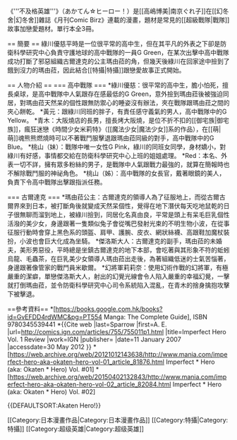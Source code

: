 《'''不及格英雄'''》（あかてん☆ヒーロー！）是[[高嶋博美|南京ぐれ子]]在[[幻冬舍|幻冬舍]]雜誌《月刊Comic Birz》連載的漫畫，題材是常見的[[超級戰隊|戰隊]]故事加戀愛題材。單行本全3冊。

== 簡要 ==
綠川優慈平時是一位很平常的高中生，但在其平凡的外表之下卻是防衛科學研究中心負責守護地球的高中戰隊的一員G Green，在某次出擊中高中戰隊成功打斷了邪惡組織古爾達克的公主瑪由菈的角，但幾天後綠川在回家途中撿到了餓到沒力的瑪由菈，因此結合[[特攝|特攝]]跟戀愛故事正式開始。

== 人物介紹 ==
=== 高中戰隊 ===
*綠川優慈：很平常的高中生，膽小怕死，擅長桌球，是高中戰隊中人氣跟存在感最低的G Green，意外撿到瑪由菈後被強迫同居，對瑪由菈天然呆的個性跟無防禦心的睡姿沒有辦法，夾在戰隊跟瑪由菈之間的夾心餅乾。
*黃元：跟綠川同班的胖子，有責任感守義氣的男人，高中戰隊中的G Yellow。
*青木：大阪燒店的長男，擅長烤大阪燒，是位不折不扣的[[御宅族|御宅族]]，瘋狂迷戀《時間少女米莉特》（[[魔法少女|魔法少女]]系的作品），在[[萌|萌]]魂熊熊燃燒時可以不著戰鬥服擊退跟瑪由菈同級的對手，高中戰隊中的G Blue。
*桃山（妹）：戰隊中唯一女性G Pink，綠川的同班女同學，身材嬌小，對綠川有好感，事情都交給在防衛科學研究中心上班的姐姐處理。
*Red：本名、外表一切不詳，擁有眾多粉絲的男子，是戰隊中人氣跟戰力最強的，就算在簡報時也不解除戰鬥服的神祕角色。
*桃山（姊）：高中戰隊的女長官，戴著眼鏡的美人，負責下令高中戰隊出擊跟指派任務。

=== 古爾達克 ===
*瑪由菈公主：古爾達克的領導人為了征服地上，而從古爾古爾界來到日本，被打斷角後就變成天然呆個性，覺得在地下潛伏每天吃地鼠乾的日子很無聊而溜到地上，被綠川撿到，同居化名真由良，平常是頭上有呆毛巨乳個性活潑的美少女，身邊跟著一隻類似兔子會從嘴巴發射光束的不明生物小波，在從事征服行動時會穿上黑色系的頭盔、肩甲、護腕、皮衣、網狀絲襪、高跟鞋加魔杖裝扮，小波也會巨大化成為坐騎。
*傑洛斯大人：古爾達克的副手，瑪由菈的未婚夫，美形男惡役，平時總是坐鎮古爾達克的地下本部，會吃著與其形象不符的蚯蚓烏龍、毛蟲茶，在巨乳美少女領導人瑪由菈出走後，為著組織低迷的士氣苦惱著，身邊跟著像管家的戰鬥員米歇爾。
*幻將軍莉莉奈：使用幻術作戰的幻將軍，有極嚴重的潔癖，單戀傑洛斯大人，射出的幻覺光線會令人陷入嚴重的幸福幻覺，一擊就打倒瑪由菈，並令防衛科學研究中心司令系統陷入混亂，在青木的捨身擒抱攻擊下被擊退。

==參考資料==
*[https://books.google.com.hk/books?id=GvEFDD4rdWMC&pg=PT554 Manga: The Complete Guide], ISBN 9780345539441
*{{Cite web |last=Sparrow |first=A. E. |url=http://comics.ign.com/articles/755/755011p1.html |title=Imperfect Hero Vol. 1 Review |work=IGN |publisher= |date=11 January 2007 |accessdate=30 May 2012 }}
*[https://web.archive.org/web/20121012143638/http://www.mania.com/imperfect-hero-aka-okaten-hero-vol-01_article_81876.html Imperfect * Hero (aka: Okaten * Hero) Vol. #01]
*[https://web.archive.org/web/20150402132843/http://www.mania.com/imperfect-hero-aka-okaten-hero-vol-02_article_82084.html Imperfect * Hero (aka: Okaten * Hero) Vol. #02]

{{DEFAULTSORT:Akaten Hero!}}

[[Category:日本漫畫作品|Category:日本漫畫作品]]
[[Category:特攝|Category:特攝]]
[[Category:超级英雄|Category:超级英雄]]